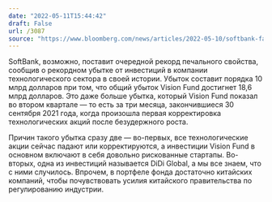 ```yaml
---
date: "2022-05-11T15:44:42"
draft: False
url: /3087
source: "https://www.bloomberg.com/news/articles/2022-05-10/softbank-faces-record-loss-as-masayoshi-son-s-bets-tumble-again"
---
```


SoftBank, возможно, поставит очередной рекорд печального свойства, сообщив о рекордном убытке от инвестиций в компании технологического сектора в своей истории. Убыток составит порядка 10 млрд долларов при том, что общий убыток Vision Fund достигнет 18,6 млрд долларов. Это даже больше убытка, который Vision Fund показал во втором квартале — то есть за три месяца, закончившиеся 30 сентября 2021 года, когда произошла первая корректировка технологических акций после безудержного роста.

Причин такого убытка сразу две — во-первых, все технологические акции сейчас падают или корректируются, а инвестиции Vision Fund в основном включают в себя довольно рискованные стартапы. Во-вторых, одна из инвестиций называется DiDi Global, а мы все знаем, что с ними случилось. Впрочем, в портфеле фонда достаточно китайских компаний, чтобы почувствовать усилия китайского правительства по регулированию индустрии.
